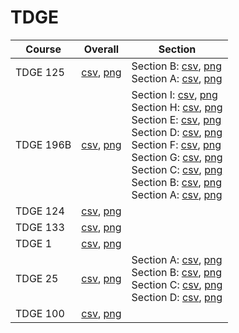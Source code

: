 # TDGE

| Course | Overall | Section |
| ------ | ------- | ------- |
| TDGE 125 | [csv](https://github.com/UCSD-Historical-Enrollment-Data/2024Spring/blob/main/overall/TDGE%20125.csv), [png](https://raw.githubusercontent.com/UCSD-Historical-Enrollment-Data/2024Spring/main/plot_overall/TDGE%20125.png) | Section B: [csv](https://github.com/UCSD-Historical-Enrollment-Data/2024Spring/blob/main/section/TDGE%20125_B.csv), [png](https://raw.githubusercontent.com/UCSD-Historical-Enrollment-Data/2024Spring/main/plot_section/TDGE%20125_B.png)<br>Section A: [csv](https://github.com/UCSD-Historical-Enrollment-Data/2024Spring/blob/main/section/TDGE%20125_A.csv), [png](https://raw.githubusercontent.com/UCSD-Historical-Enrollment-Data/2024Spring/main/plot_section/TDGE%20125_A.png) |
| TDGE 196B | [csv](https://github.com/UCSD-Historical-Enrollment-Data/2024Spring/blob/main/overall/TDGE%20196B.csv), [png](https://raw.githubusercontent.com/UCSD-Historical-Enrollment-Data/2024Spring/main/plot_overall/TDGE%20196B.png) | Section I: [csv](https://github.com/UCSD-Historical-Enrollment-Data/2024Spring/blob/main/section/TDGE%20196B_I.csv), [png](https://raw.githubusercontent.com/UCSD-Historical-Enrollment-Data/2024Spring/main/plot_section/TDGE%20196B_I.png)<br>Section H: [csv](https://github.com/UCSD-Historical-Enrollment-Data/2024Spring/blob/main/section/TDGE%20196B_H.csv), [png](https://raw.githubusercontent.com/UCSD-Historical-Enrollment-Data/2024Spring/main/plot_section/TDGE%20196B_H.png)<br>Section E: [csv](https://github.com/UCSD-Historical-Enrollment-Data/2024Spring/blob/main/section/TDGE%20196B_E.csv), [png](https://raw.githubusercontent.com/UCSD-Historical-Enrollment-Data/2024Spring/main/plot_section/TDGE%20196B_E.png)<br>Section D: [csv](https://github.com/UCSD-Historical-Enrollment-Data/2024Spring/blob/main/section/TDGE%20196B_D.csv), [png](https://raw.githubusercontent.com/UCSD-Historical-Enrollment-Data/2024Spring/main/plot_section/TDGE%20196B_D.png)<br>Section F: [csv](https://github.com/UCSD-Historical-Enrollment-Data/2024Spring/blob/main/section/TDGE%20196B_F.csv), [png](https://raw.githubusercontent.com/UCSD-Historical-Enrollment-Data/2024Spring/main/plot_section/TDGE%20196B_F.png)<br>Section G: [csv](https://github.com/UCSD-Historical-Enrollment-Data/2024Spring/blob/main/section/TDGE%20196B_G.csv), [png](https://raw.githubusercontent.com/UCSD-Historical-Enrollment-Data/2024Spring/main/plot_section/TDGE%20196B_G.png)<br>Section C: [csv](https://github.com/UCSD-Historical-Enrollment-Data/2024Spring/blob/main/section/TDGE%20196B_C.csv), [png](https://raw.githubusercontent.com/UCSD-Historical-Enrollment-Data/2024Spring/main/plot_section/TDGE%20196B_C.png)<br>Section B: [csv](https://github.com/UCSD-Historical-Enrollment-Data/2024Spring/blob/main/section/TDGE%20196B_B.csv), [png](https://raw.githubusercontent.com/UCSD-Historical-Enrollment-Data/2024Spring/main/plot_section/TDGE%20196B_B.png)<br>Section A: [csv](https://github.com/UCSD-Historical-Enrollment-Data/2024Spring/blob/main/section/TDGE%20196B_A.csv), [png](https://raw.githubusercontent.com/UCSD-Historical-Enrollment-Data/2024Spring/main/plot_section/TDGE%20196B_A.png) |
| TDGE 124 | [csv](https://github.com/UCSD-Historical-Enrollment-Data/2024Spring/blob/main/overall/TDGE%20124.csv), [png](https://raw.githubusercontent.com/UCSD-Historical-Enrollment-Data/2024Spring/main/plot_overall/TDGE%20124.png) |  |
| TDGE 133 | [csv](https://github.com/UCSD-Historical-Enrollment-Data/2024Spring/blob/main/overall/TDGE%20133.csv), [png](https://raw.githubusercontent.com/UCSD-Historical-Enrollment-Data/2024Spring/main/plot_overall/TDGE%20133.png) |  |
| TDGE 1 | [csv](https://github.com/UCSD-Historical-Enrollment-Data/2024Spring/blob/main/overall/TDGE%201.csv), [png](https://raw.githubusercontent.com/UCSD-Historical-Enrollment-Data/2024Spring/main/plot_overall/TDGE%201.png) |  |
| TDGE 25 | [csv](https://github.com/UCSD-Historical-Enrollment-Data/2024Spring/blob/main/overall/TDGE%2025.csv), [png](https://raw.githubusercontent.com/UCSD-Historical-Enrollment-Data/2024Spring/main/plot_overall/TDGE%2025.png) | Section A: [csv](https://github.com/UCSD-Historical-Enrollment-Data/2024Spring/blob/main/section/TDGE%2025_A.csv), [png](https://raw.githubusercontent.com/UCSD-Historical-Enrollment-Data/2024Spring/main/plot_section/TDGE%2025_A.png)<br>Section B: [csv](https://github.com/UCSD-Historical-Enrollment-Data/2024Spring/blob/main/section/TDGE%2025_B.csv), [png](https://raw.githubusercontent.com/UCSD-Historical-Enrollment-Data/2024Spring/main/plot_section/TDGE%2025_B.png)<br>Section C: [csv](https://github.com/UCSD-Historical-Enrollment-Data/2024Spring/blob/main/section/TDGE%2025_C.csv), [png](https://raw.githubusercontent.com/UCSD-Historical-Enrollment-Data/2024Spring/main/plot_section/TDGE%2025_C.png)<br>Section D: [csv](https://github.com/UCSD-Historical-Enrollment-Data/2024Spring/blob/main/section/TDGE%2025_D.csv), [png](https://raw.githubusercontent.com/UCSD-Historical-Enrollment-Data/2024Spring/main/plot_section/TDGE%2025_D.png) |
| TDGE 100 | [csv](https://github.com/UCSD-Historical-Enrollment-Data/2024Spring/blob/main/overall/TDGE%20100.csv), [png](https://raw.githubusercontent.com/UCSD-Historical-Enrollment-Data/2024Spring/main/plot_overall/TDGE%20100.png) |  |
